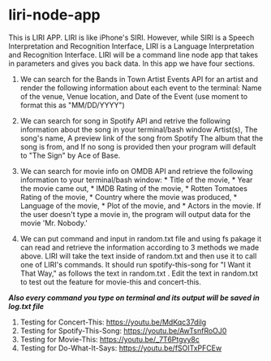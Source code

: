 # liri-node-app
This is LIRI APP. LIRI is like iPhone's SIRI. However, while SIRI is a Speech Interpretation and Recognition Interface, LIRI is a Language Interpretation and Recognition Interface. LIRI will be a command line node app that takes in parameters and gives you back data. In this app we have four sections. 

1) We can search for the Bands in Town Artist Events API for an artist and render the following information about each event to the terminal:
Name of the venue,
Venue location, and
Date of the Event (use moment to format this as "MM/DD/YYYY")

2) We can search for song in Spotify API and retrive the following information about the song in your terminal/bash window
Artist(s),
The song's name,
A preview link of the song from Spotify The album that the song is from, and
If no song is provided then your program will default to "The Sign" by Ace of Base.

3) We can search for movie info on OMDB API and retrieve the following information to your terminal/bash window:
        * Title of the movie,
        * Year the movie came out,
        * IMDB Rating of the movie,
        * Rotten Tomatoes Rating of the movie,
        * Country where the movie was produced,
        * Language of the movie,
        * Plot of the movie, and
        * Actors in the movie.
If the user doesn't type a movie in, the program will output data for the movie 'Mr. Nobody.'

4) We can put command and input in random.txt file and using fs pakage it can read and retrieve the information according to 3 methods we made above.
LIRI will take the text inside of random.txt and then use it to call one of LIRI's commands.
It should run spotify-this-song for "I Want it That Way," as follows the text in random.txt . Edit the text in random.txt to test out the feature for movie-this and concert-this.

***Also every command you type on terminal and its output will be saved in log.txt file***

1) Testing for Concert-This: https://youtu.be/MdKqc37dilg
2) Testing for Spotify-This-Song: https://youtu.be/AwTsnfRoOJ0
3) Testing for Movie-This: https://youtu.be/_7T6Ptgvy8c
4) Testing for Do-What-It-Says: https://youtu.be/fSOITxPFCEw
